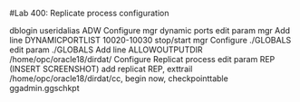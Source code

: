 #Lab 400: Replicate process configuration

dblogin useridalias ADW
Configure mgr dynamic ports
edit param mgr
Add line
DYNAMICPORTLIST 10020-10030
stop/start mgr
Configure ./GLOBALS
edit param ./GLOBALS
Add line
ALLOWOUTPUTDIR /home/opc/oracle18/dirdat/
Configure Replicat process
edit param REP (INSERT SCREENSHOT)
add replicat REP, exttrail /home/opc/oracle18/dirdat/cc, begin now, checkpointtable ggadmin.ggschkpt
